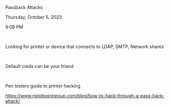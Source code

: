 Passback Attacks

Thursday, October 5, 2023

9:08 PM

 

Looking for printer or device that connects to LDAP, SMTP, Network shares

 

Default creds can be your friend

 

Pen testers guide to printer hacking

<https://www.mindpointgroup.com/blog/how-to-hack-through-a-pass-back-attack/>
